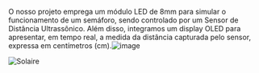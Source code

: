 O nosso projeto emprega um módulo LED de 8mm para simular o funcionamento de um semáforo, sendo controlado por um Sensor de Distância Ultrassônico. Além disso, integramos um display OLED para apresentar, em tempo real, a medida da distância capturada pelo sensor, expressa em centímetros (cm).![image](https://github.com/rngneto/RTOS/assets/139978998/6ce6e660-16e2-4a0a-a30b-6ca8aab918ad)

![Solaire](https://github.com/rngneto/RTOS/assets/139978998/6e253fc4-e335-4115-9f39-3c56c94e95c1)
